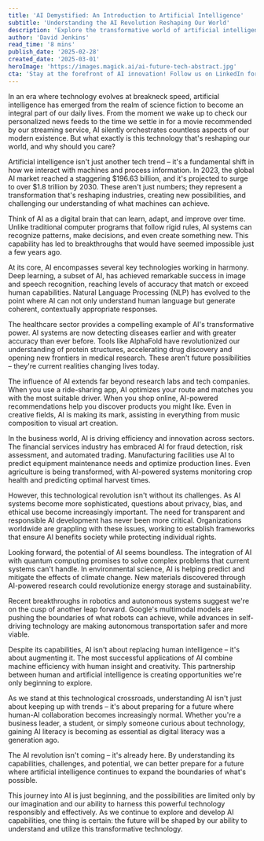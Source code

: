 ```yaml
---
title: 'AI Demystified: An Introduction to Artificial Intelligence'
subtitle: 'Understanding the AI Revolution Reshaping Our World'
description: 'Explore the transformative world of artificial intelligence as we break down its core concepts, real-world applications, and profound impact on society. From healthcare breakthroughs to daily conveniences, discover how AI is reshaping our present and future, while addressing key challenges and ethical considerations in this technological revolution.'
author: 'David Jenkins'
read_time: '8 mins'
publish_date: '2025-02-28'
created_date: '2025-03-01'
heroImage: 'https://images.magick.ai/ai-future-tech-abstract.jpg'
cta: 'Stay at the forefront of AI innovation! Follow us on LinkedIn for daily insights, breaking news, and expert analysis on the evolving world of artificial intelligence.'
---
```


In an era where technology evolves at breakneck speed, artificial intelligence has emerged from the realm of science fiction to become an integral part of our daily lives. From the moment we wake up to check our personalized news feeds to the time we settle in for a movie recommended by our streaming service, AI silently orchestrates countless aspects of our modern existence. But what exactly is this technology that's reshaping our world, and why should you care?

Artificial intelligence isn't just another tech trend – it's a fundamental shift in how we interact with machines and process information. In 2023, the global AI market reached a staggering $196.63 billion, and it's projected to surge to over $1.8 trillion by 2030. These aren't just numbers; they represent a transformation that's reshaping industries, creating new possibilities, and challenging our understanding of what machines can achieve.

Think of AI as a digital brain that can learn, adapt, and improve over time. Unlike traditional computer programs that follow rigid rules, AI systems can recognize patterns, make decisions, and even create something new. This capability has led to breakthroughs that would have seemed impossible just a few years ago.

At its core, AI encompasses several key technologies working in harmony. Deep learning, a subset of AI, has achieved remarkable success in image and speech recognition, reaching levels of accuracy that match or exceed human capabilities. Natural Language Processing (NLP) has evolved to the point where AI can not only understand human language but generate coherent, contextually appropriate responses.

The healthcare sector provides a compelling example of AI's transformative power. AI systems are now detecting diseases earlier and with greater accuracy than ever before. Tools like AlphaFold have revolutionized our understanding of protein structures, accelerating drug discovery and opening new frontiers in medical research. These aren't future possibilities – they're current realities changing lives today.

The influence of AI extends far beyond research labs and tech companies. When you use a ride-sharing app, AI optimizes your route and matches you with the most suitable driver. When you shop online, AI-powered recommendations help you discover products you might like. Even in creative fields, AI is making its mark, assisting in everything from music composition to visual art creation.

In the business world, AI is driving efficiency and innovation across sectors. The financial services industry has embraced AI for fraud detection, risk assessment, and automated trading. Manufacturing facilities use AI to predict equipment maintenance needs and optimize production lines. Even agriculture is being transformed, with AI-powered systems monitoring crop health and predicting optimal harvest times.

However, this technological revolution isn't without its challenges. As AI systems become more sophisticated, questions about privacy, bias, and ethical use become increasingly important. The need for transparent and responsible AI development has never been more critical. Organizations worldwide are grappling with these issues, working to establish frameworks that ensure AI benefits society while protecting individual rights.

Looking forward, the potential of AI seems boundless. The integration of AI with quantum computing promises to solve complex problems that current systems can't handle. In environmental science, AI is helping predict and mitigate the effects of climate change. New materials discovered through AI-powered research could revolutionize energy storage and sustainability.

Recent breakthroughs in robotics and autonomous systems suggest we're on the cusp of another leap forward. Google's multimodal models are pushing the boundaries of what robots can achieve, while advances in self-driving technology are making autonomous transportation safer and more viable.

Despite its capabilities, AI isn't about replacing human intelligence – it's about augmenting it. The most successful applications of AI combine machine efficiency with human insight and creativity. This partnership between human and artificial intelligence is creating opportunities we're only beginning to explore.

As we stand at this technological crossroads, understanding AI isn't just about keeping up with trends – it's about preparing for a future where human-AI collaboration becomes increasingly normal. Whether you're a business leader, a student, or simply someone curious about technology, gaining AI literacy is becoming as essential as digital literacy was a generation ago.

The AI revolution isn't coming – it's already here. By understanding its capabilities, challenges, and potential, we can better prepare for a future where artificial intelligence continues to expand the boundaries of what's possible.

This journey into AI is just beginning, and the possibilities are limited only by our imagination and our ability to harness this powerful technology responsibly and effectively. As we continue to explore and develop AI capabilities, one thing is certain: the future will be shaped by our ability to understand and utilize this transformative technology.